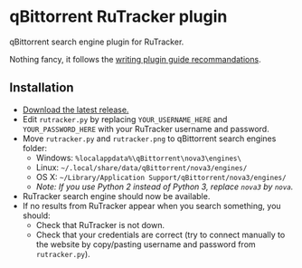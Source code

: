 qBittorrent RuTracker plugin
===============================

qBittorrent search engine plugin for RuTracker.

Nothing fancy, it follows the [writing plugin guide recommandations](https://github.com/qbittorrent/search-plugins/wiki/How-to-write-a-search-plugin).

Installation
------------
* [Download the latest release.](https://github.com/Skymirrh/qBittorrent-rutracker-plugin/releases/latest)
* Edit `rutracker.py` by replacing `YOUR_USERNAME_HERE` and `YOUR_PASSWORD_HERE` with your RuTracker username and password.
* Move `rutracker.py` and `rutracker.png` to qBittorrent search engines folder:
  * Windows: `%localappdata%\qBittorrent\nova3\engines\`
  * Linux: `~/.local/share/data/qBittorrent/nova3/engines/`
  * OS X: `~/Library/Application Support/qBittorrent/nova3/engines/`
  * *Note: If you use Python 2 instead of Python 3, replace `nova3` by `nova`.*
* RuTracker search engine should now be available.
* If no results from RuTracker appear when you search something, you should:
	* Check that RuTracker is not down.
  * Check that your credentials are correct (try to connect manually to the website by copy/pasting username and password from `rutracker.py`).